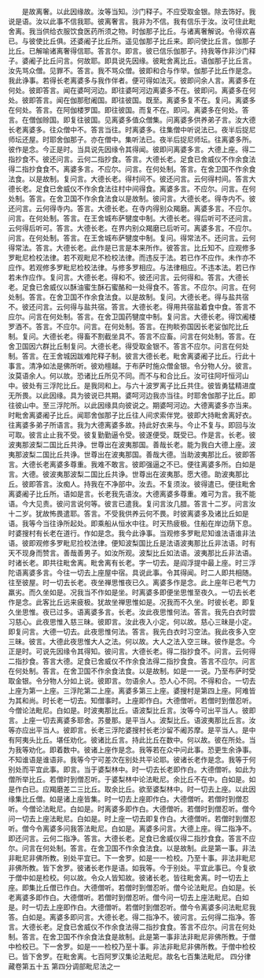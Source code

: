 <!-- { "loadSidebar": true } -->
　　是故离奢。以此因缘故。汝等当知。沙门释子。不应受取金银。除去饰好。我说是语。汝以此事不信我耶。彼离奢言。我非为不信。我有信乐于汝。汝可住此毗舍离。我当供给衣服饮食医药所须之物。时伽那子比丘。与诸离奢解说。令得欢喜已。与彼使比丘俱。还婆阇子比丘所。遥见伽那子比丘来。即问使比丘言。伽那子比丘。已解喻诸离奢得信耶。答言尔。即言。彼已信乐伽那子。持我等作非沙门释子。婆阇子比丘问言。何故耶。即具说先因缘。彼毗舍离比丘。语伽那子比丘言。汝先骂众僧。见罪不。答言。我不骂众僧。彼即和合与作举。伽那子比丘作是念。我此诤事。若得长老离婆多与我作伴者。便可得如法灭。彼即问余人言。离婆多在何处。彼即答言。闻在婆呵河边。即往婆呵河边离婆多不在。彼即问。离婆多在何处。彼即答言。闻在伽那慰阇国。即往彼国。既至。离婆多复不在。复问。离婆多在何处。答言。在阿伽楼罗国。即往彼国。而复不在。即问。离婆多在何处。答言。在僧伽赊国。即复往彼国。见离婆多值众僧集。问离婆多供养弟子言。汝大德长老离婆多。往众僧中不。答言当往。时离婆多。往集僧中听说法已。夜半后捉尼师坛还屋。时耶舍伽那子。亦在僧中。集听法已。夜半后捉尼师坛。往离婆多所。彼作是念。今正是时。当具说先因缘令其得闻。彼即问离婆多言。大德上座。得二指抄食不。彼还问言。云何二指抄食。答言。大德长老。足食已舍威仪不作余食法得二指抄食食不。离婆多言。不应尔。问言。在何处制。答言。在舍卫国不作余食法食。以是故制。复问言。大德长老。得村间不。彼还问言。云何得村间。答言大德长老。足食已舍威仪不作余食法往村中间得食。离婆多言。不应尔。问言。在何处制。答言。在舍卫国不作余食法食以是故制。彼问言。大德长老。得寺内不。彼还问言。云何得寺内。答言。大德长老。在寺内得别众羯磨。离婆多言。不应尔。问言。在何处制。答言。在王舍城布萨犍度中制。大德长老。得后听可不还问言。云何得后听可。答言。大德长老。在界内别众羯磨已后听可。离婆多言。不应尔。问言。在何处制。答言。在王舍城布萨犍度中制。复问。得常法不。还问言。云何得常法。答言。大德长老。此作是已言是本来所作。彼答言。比丘知不。应观修多罗毗尼检校法律。若不观毗尼不检校法律。而违反于法。若已作不应作。未作亦不应作。若观修多罗毗尼检校法律。与修多罗相应。与法律相应。不违本法。若已作若未作应作。复问言。大德长老。得和不。彼还问言。云何得和。答言。大德长老。足食已舍威仪以酥油蜜生酥石蜜酪和一处得食不。答言。不应尔。问言。在何处制。答言。在舍卫国不作余食法食。以是故制。复问。大德长老。得与盐共宿不。彼还问言。云何得与盐共宿。答言。大德长老。得用共宿盐着食中食。答言不应尔。问言在何处制。答言。在舍卫国药犍度中制。复问言。大德长老。得饮阇楼罗酒不。答言。不应尔。问言。在何处制。答言。在拘睒弥国因长老娑伽陀比丘制。复问。大德长老。得畜不割截坐具不。答言不应畜。问言在何处制。答言。在舍卫国因六群比丘制复问。大德长老。得受取金银不。答言不应尔。问言在何处制。答言。在王舍城因跋难陀释子制。彼言大德长老。毗舍离婆阇子比丘。行此十事言。清净如法是佛所听。彼劝檀越。于布萨时施众僧金银。令分物人分。彼言。汝莫语余人。何以故。恐诸比丘所见不同。而不与和合比丘。汝可往阿吁恒河山中。彼处有三浮陀比丘。是我同和上。与六十波罗离子比丘共住。彼皆勇猛精进度无所畏。以此因缘。具为彼说已共期。婆呵河边我亦当往。时耶舍伽那子比丘。即往彼山中。至三浮陀所。以此因缘具向彼说之。期婆呵河边。大德离婆多亦当来。时毗舍离婆阇子比丘。闻耶舍伽那子比丘往人间求索伴党。彼即大持毗舍离好衣。往离婆多弟子所语言。我为大德离婆多故。持此好衣来与。今止不复与。即回与汝可取。彼言止止我不受。彼复勤勤逼令受。彼遂便受。既受已。作是言。长老。彼波夷那波梨二国比丘共诤。世尊出在波夷那国。善哉长老。能为我白大德上座。波夷那波梨二国比丘共诤。世尊出在波夷那国。善哉大德。当助波夷那比丘。彼即答言。大德长老离婆多尊重。我难不敢言。彼即强逼之不已。便往离婆多所。白如是言。大德。彼波夷那波梨二国比丘共诤。世尊出在波夷那。愿大德。助波夷那比丘。彼即答言。汝痴人。持我在不净部中。汝去。不复须汝。彼得遣已。便往毗舍离婆阇子比丘所。语如是言。长老我先语汝。大德离婆多尊重。难可为言。我不能语。今大见责。彼问言说何等。彼言已遣我。复问言汝几腊。答言十二岁。问言汝十二岁。犹故怖畏遣耶。答言。不受我供养云何不畏。时彼离婆多及诸比丘如是语。我等今当往诤所起处。即乘船从恒水中往。时天热疲极。住船在岸边荫下息。时婆搜村有长老在道行。作如是念。我今此诤事。当观修多罗毗尼知谁法语谁非法语。彼即观修多罗毗尼捡校法律。便知波梨国比丘是法语波夷那比丘非法语。时有天不现身而赞言。善哉善男子。如汝所观。波梨比丘如法语。波夷那比丘非法语。时诸长老。即共往毗舍离。毗舍离有长老。字一切去。是阎浮提中最上座。时三浮陀语离婆多言。今往一切去上座屋中宿。具说此事。令其得闻。时二人即共相随。往至彼屋。时一切去长老。夜坐禅思惟夜已久。离婆多作是念。此上座年已老气力羸劣。而久坐如是。况我当不作如是坐。时离婆多即便坐思惟至夜久。一切去长老作是念。此客比丘远来疲极。犹故坐禅思惟如是。况我而不久坐。时彼长老。即复久坐思惟。夜已过多。语离婆多言。长老。汝此夜思惟何法。答言。我先白衣时尝习慈心。此夜思惟入慈三昧。彼即言。汝此夜入小定。何以故。慈心三昧是小定。即复问言。大德一切去。此夜思惟何法。答言。我先白衣时习空法。我此夜多入空三昧。彼言。大德此夜思惟大人之法。何以故。大人之法入空三昧。彼作是念。今正是时。可说先因缘令其得知。彼问言。大德长老。得二指抄食不。问言。云何得二指抄食。答言大德。足食已舍威仪不作余食法得二指抄食食。答言不应尔。问言在何处制。答言。在舍卫国不作余食法食。以是故制。如是一一说。乃至布萨时受取金银。令分物人分如上说。彼即言。勿语余人。恐人心不同。不得和合。一切去上座为第一上座。三浮陀第二上座。离婆多第三上座。婆搜村是第四上座。阿难皆为其和尚。时长老一切去。知僧事时。上座即作白。大德僧听。若僧时到僧忍听。今僧论法毗尼。白如是。时波夷那比丘。语波梨比丘言。汝等今可出平当人。彼即言。上座一切去离婆多耶舍。苏曼那。是平当人。波梨比丘。语波夷那比丘言。汝等亦应出平当人。彼即言。长老三浮陀婆搜村长老沙留不阇苏摩。是平当人。是中有阿夷头比丘。堪任劝化。彼诸比丘言。持此比丘在数中。何以故。彼在所处。当为我等劝化。即着数中。彼诸上座作是念。我等若在众中问此事。恐更生余诤事。不知谁语是谁语非。我等今宁可差次在别处共平论耶。彼诸长老作是念。我等于何别处而平宜此事。即言。当于婆梨林中。时一切去长老即作白。大德僧听。如此为僧所举比丘。若僧时到僧忍听。于婆梨林中论法毗尼。余比丘不在中。白如是。如是作白已。应羯磨差二三比丘。取余比丘。欲至婆梨林中。时一切去上座。以此因缘集比丘僧。如是诸上座皆集。时一切去上座即作白。大德僧听。若僧时到僧忍听。今僧论法毗尼。白如是。时离婆多即作白。大德僧听。若僧时到僧忍听。僧今问一切去上座法毗尼。白如是。时上座一切去即复作白。大德僧听。若僧时到僧忍听。僧今令离婆多问我答法毗尼。白如是。离婆多问言。大德上座。得二指净不。即还问言。云何二指净。答言。大德长老。足食已舍威仪得二指抄食食。答言不应尔。问言在何处制。答言。在舍卫国不作余食法食。以是故制。此是第一事。非法非毗尼非佛所教。别处平宜已。下一舍罗。如是一一检校。乃至十事。非法非毗尼非佛所教。皆下舍罗。彼诸长老作是语。如我等。今于别处。平宜此事已。今复欲于僧中如是检校。何以故。令众人皆知故。彼诸长老。皆往毗舍离。时一切去上座。即集比丘僧已作白。大德僧听。若僧时到僧忍听。僧今论法毗尼。白如是。长老离婆多即作白。大德僧听。若僧时到僧忍听。僧今问一切去上座法毗尼。白如是。时一切去上座即作白。大德僧听。若僧时到僧忍听。僧今令离婆多问法毗尼我答。白如是。离婆多即问言。大德长老。得二指净不。彼问言。云何得二指净。答言。大德长老。足食已舍威仪不作余食法得二指抄食食。答言不应尔。问言在何处制。答言。在舍卫国不作余食法食是故制。此是第一事非法非毗尼非佛所教。于僧中检校已。下一舍罗。如是一一检校乃至十事。非法非毗尼非佛所教。于僧中检校已。皆下舍罗。在毗舍离。七百阿罗汉集论法毗尼。故名七百集法毗尼。
四分律藏卷第五十五
第四分调部毗尼法之一
